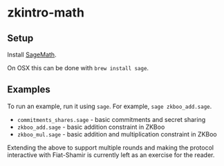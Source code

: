 # zkintro-math

## Setup

Install [SageMath](https://www.sagemath.org/).

On OSX this can be done with `brew install sage`.

## Examples

To run an example, run it using `sage`. For example, `sage zkboo_add.sage`.

- `commitments_shares.sage` - basic commitments and secret sharing
- `zkboo_add.sage` - basic addition constraint in ZKBoo
- `zkboo_mul.sage` - basic addition and multiplication constraint in ZKBoo

Extending the above to support multiple rounds and making the protocol interactive with Fiat-Shamir is currently left as an exercise for the reader.